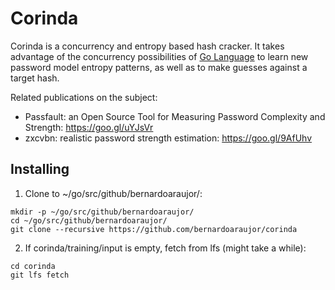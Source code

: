 # Corinda

Corinda is a concurrency and entropy based hash cracker.
It takes advantage of the concurrency possibilities of [Go Language](https://golang.org/) 
to learn new password model entropy patterns, as well as to make guesses against a target hash.

Related publications on the subject:

 - Passfault: an Open Source Tool for Measuring Password Complexity and Strength: https://goo.gl/uYJsVr
 - zxcvbn: realistic password strength estimation: https://goo.gl/9AfUhv
 
## Installing

1. Clone to ~/go/src/github/bernardoaraujor/:
```
mkdir -p ~/go/src/github/bernardoaraujor/
cd ~/go/src/github/bernardoaraujor/
git clone --recursive https://github.com/bernardoaraujor/corinda
```

2. If corinda/training/input is empty, fetch from lfs (might take a while):
```
cd corinda
git lfs fetch
